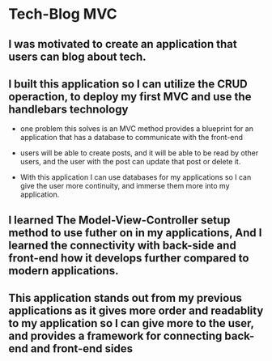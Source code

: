# Tech-Blog MVC
## I was motivated to create an application that users can blog about tech.

## I built this application so I can utilize the CRUD operaction, to deploy my first MVC and use the handlebars technology

* one problem this solves is an MVC method provides a blueprint for an application that has a database to communicate with the front-end

* users will be able to create posts, and it will be able to be read by other users, and the user with the post can update that post or delete it.

* With this application I can use databases for my applications so I can give the user more continuity, and immerse them more into my application.

## I learned The Model-View-Controller setup method to use futher on in my applications, And I learned the connectivity with back-side and front-end how it develops further compared to modern applications.

## This application stands out from my previous applications as it gives more order and readablity to my application so I can give more to the user, and provides a framework for connecting back-end and front-end sides
